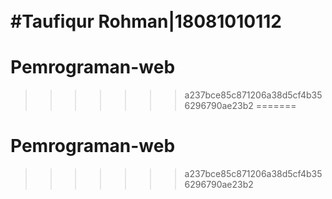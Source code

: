 
<br>#Taufiqur Rohman|18081010112<br>
=======
# Pemrograman-web
>>>>>>> a237bce85c871206a38d5cf4b356296790ae23b2
=======
# Pemrograman-web
>>>>>>> a237bce85c871206a38d5cf4b356296790ae23b2
